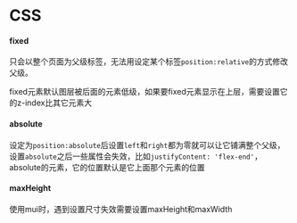 # CSS

#### fixed

只会以整个页面为父级标签，无法用设定某个标签`position:relative`的方式修改父级。

fixed元素默认图层被后面的元素低级，如果要fixed元素显示在上层，需要设置它的z-index比其它元素大



####  absolute

设定为`position:absolute`后设置`left`和`right`都为零就可以让它铺满整个父级，设置`absolute`之后一些属性会失效，比如`justifyContent: 'flex-end'`，absolute的元素，它的位置默认是它上面那个元素的位置



#### maxHeight

使用mui时，遇到设置尺寸失效需要设置maxHeight和maxWidth